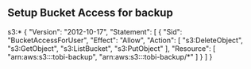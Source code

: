 ## Setup Bucket Access for backup
s3:*
{
    "Version": "2012-10-17",
    "Statement": [
        {
            "Sid": "BucketAccessForUser",
            "Effect": "Allow",
            "Action": [
                "s3:DeleteObject",
                "s3:GetObject",
                "s3:ListBucket",
                "s3:PutObject"
            ],
            "Resource": [
                "arn:aws:s3:::tobi-backup",
                "arn:aws:s3:::tobi-backup/*"
            ]
        }
    ]
}
